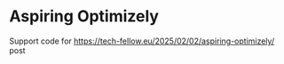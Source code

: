 # Aspiring Optimizely

Support code for https://tech-fellow.eu/2025/02/02/aspiring-optimizely/ post
